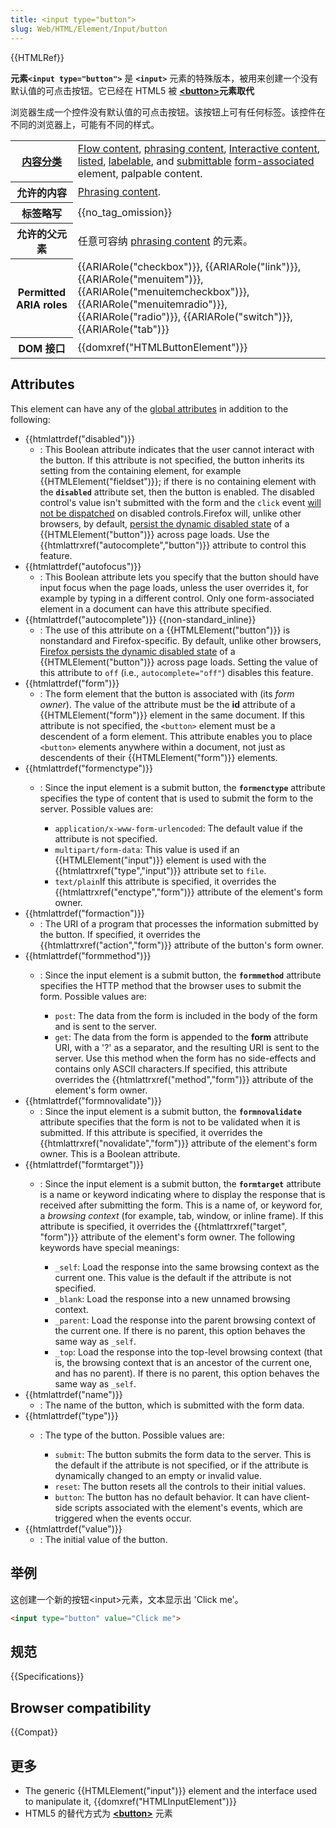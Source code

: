 ```yaml
---
title: <input type="button">
slug: Web/HTML/Element/Input/button
---
```


{{HTMLRef}}

**元素`<input type="button">`** 是 **`<input>`** 元素的特殊版本，被用来创建一个没有默认值的可点击按钮。它已经在 HTML5 被 **[\<button>](/zh-CN/docs/Web/HTML/Element/button)元素取代**

浏览器生成一个控件没有默认值的可点击按钮。该按钮上可有任何标签。该控件在不同的浏览器上，可能有不同的样式。

<table class="properties">
 <tbody>
  <tr>
   <th scope="row"><a href="/zh-CN/docs/HTML/Content_categories">内容分类</a></th>
   <td><a href="/zh-CN/docs/HTML/Content_categories#Flow_content">Flow content</a>, <a href="/zh-CN/docs/HTML/Content_categories#Phrasing_content">phrasing content</a>, <a href="/zh-CN/docs/HTML/Content_categories#Interactive_content">Interactive content</a>, <a href="/zh-CN/docs/HTML/Content_categories#Form_listed">listed</a>, <a href="/zh-CN/docs/HTML/Content_categories#Form_labelable">labelable</a>, and <a href="/zh-CN/docs/HTML/Content_categories#Form_submittable">submittable</a> <a href="/zh-CN/docs/HTML/Content_categories#Form-associated_">form-associated</a> element, palpable content.</td>
  </tr>
  <tr>
   <th scope="row">允许的内容</th>
   <td><a href="/zh-CN/docs/HTML/Content_categories#Phrasing_content">Phrasing content</a>.</td>
  </tr>
  <tr>
   <th scope="row">标签略写</th>
   <td>{{no_tag_omission}} </td>
  </tr>
  <tr>
   <th scope="row">允许的父元素</th>
   <td>任意可容纳 <a href="/zh-CN/docs/HTML/Content_categories#Phrasing_content">phrasing content</a> 的元素。</td>
  </tr>
  <tr>
   <th scope="row">Permitted ARIA roles</th>
   <td>{{ARIARole("checkbox")}}, {{ARIARole("link")}}, {{ARIARole("menuitem")}}, {{ARIARole("menuitemcheckbox")}}, {{ARIARole("menuitemradio")}}, {{ARIARole("radio")}}, {{ARIARole("switch")}}, {{ARIARole("tab")}}</td>
  </tr>
  <tr>
   <th scope="row">DOM 接口</th>
   <td>{{domxref("HTMLButtonElement")}}</td>
  </tr>
 </tbody>
</table>

## Attributes

This element can have any of the [global attributes](/zh-CN/docs/HTML/Global_attributes) in addition to the following:

- {{htmlattrdef("disabled")}}
  - : This Boolean attribute indicates that the user cannot interact with the button. If this attribute is not specified, the button inherits its setting from the containing element, for example {{HTMLElement("fieldset")}}; if there is no containing element with the **`disabled`** attribute set, then the button is enabled. The disabled control's value isn't submitted with the form and the `click` event [will not be dispatched](https://html.spec.whatwg.org/multipage/forms.html#enabling-and-disabling-form-controls:-the-disabled-attribute) on disabled controls.Firefox will, unlike other browsers, by default, [persist the dynamic disabled state](http://stackoverflow.com/questions/5985839/bug-with-firefox-disabled-attribute-of-input-not-resetting-when-refreshing) of a {{HTMLElement("button")}} across page loads. Use the {{htmlattrxref("autocomplete","button")}} attribute to control this feature.
- {{htmlattrdef("autofocus")}}
  - : This Boolean attribute lets you specify that the button should have input focus when the page loads, unless the user overrides it, for example by typing in a different control. Only one form-associated element in a document can have this attribute specified.
- {{htmlattrdef("autocomplete")}} {{non-standard_inline}}
  - : The use of this attribute on a {{HTMLElement("button")}} is nonstandard and Firefox-specific. By default, unlike other browsers, [Firefox persists the dynamic disabled state](http://stackoverflow.com/questions/5985839/bug-with-firefox-disabled-attribute-of-input-not-resetting-when-refreshing) of a {{HTMLElement("button")}} across page loads. Setting the value of this attribute to `off` (i.e., `autocomplete="off"`) disables this feature.
- {{htmlattrdef("form")}}
  - : The form element that the button is associated with (its _form owner_). The value of the attribute must be the **id** attribute of a {{HTMLElement("form")}} element in the same document. If this attribute is not specified, the `<button>` element must be a descendent of a form element. This attribute enables you to place `<button>` elements anywhere within a document, not just as descendents of their {{HTMLElement("form")}} elements.
- {{htmlattrdef("formenctype")}}
  - : Since the input element is a submit button, the **`formenctype`** attribute specifies the type of content that is used to submit the form to the server. Possible values are:

    - `application/x-www-form-urlencoded`: The default value if the attribute is not specified.
    - `multipart/form-data`: This value is used if an {{HTMLElement("input")}} element is used with the {{htmlattrxref("type","input")}} attribute set to `file`.
    - `text/plain`If this attribute is specified, it overrides the {{htmlattrxref("enctype","form")}} attribute of the element's form owner.
- {{htmlattrdef("formaction")}}
  - : The URI of a program that processes the information submitted by the button. If specified, it overrides the {{htmlattrxref("action","form")}} attribute of the button's form owner.
- {{htmlattrdef("formmethod")}}
  - : Since the input element is a submit button, the **`formmethod`** attribute specifies the HTTP method that the browser uses to submit the form. Possible values are:

    - `post`: The data from the form is included in the body of the form and is sent to the server.
    - `get`: The data from the form is appended to the **form** attribute URI, with a '?' as a separator, and the resulting URI is sent to the server. Use this method when the form has no side-effects and contains only ASCII characters.If specified, this attribute overrides the {{htmlattrxref("method","form")}} attribute of the element's form owner.
- {{htmlattrdef("formnovalidate")}}
  - : Since the input element is a submit button, the **`formnovalidate`** attribute specifies that the form is not to be validated when it is submitted. If this attribute is specified, it overrides the {{htmlattrxref("novalidate","form")}} attribute of the element's form owner. This is a Boolean attribute.
- {{htmlattrdef("formtarget")}}
  - : Since the input element is a submit button, the **`formtarget`** attribute is a name or keyword indicating where to display the response that is received after submitting the form. This is a name of, or keyword for, a _browsing context_ (for example, tab, window, or inline frame). If this attribute is specified, it overrides the {{htmlattrxref("target", "form")}} attribute of the element's form owner. The following keywords have special meanings:

    - `_self`: Load the response into the same browsing context as the current one. This value is the default if the attribute is not specified.
    - `_blank`: Load the response into a new unnamed browsing context.
    - `_parent`: Load the response into the parent browsing context of the current one. If there is no parent, this option behaves the same way as `_self`.
    - `_top`: Load the response into the top-level browsing context (that is, the browsing context that is an ancestor of the current one, and has no parent). If there is no parent, this option behaves the same way as `_self`.
- {{htmlattrdef("name")}}
  - : The name of the button, which is submitted with the form data.
- {{htmlattrdef("type")}}
  - : The type of the button. Possible values are:

    - `submit`: The button submits the form data to the server. This is the default if the attribute is not specified, or if the attribute is dynamically changed to an empty or invalid value.
    - `reset`: The button resets all the controls to their initial values.
    - `button`: The button has no default behavior. It can have client-side scripts associated with the element's events, which are triggered when the events occur.
- {{htmlattrdef("value")}}
  - : The initial value of the button.

## 举例

这创建一个新的按钮\<input>元素，文本显示出 'Click me'。

```html
<input type="button" value="Click me">
```

## 规范

{{Specifications}}

## Browser compatibility

{{Compat}}

## 更多

- The generic {{HTMLElement("input")}} element and the interface used to manipulate it, {{domxref("HTMLInputElement")}}
- HTML5 的替代方式为 **[\<button>](/zh-CN/docs/Web/HTML/Element/button)** 元素

